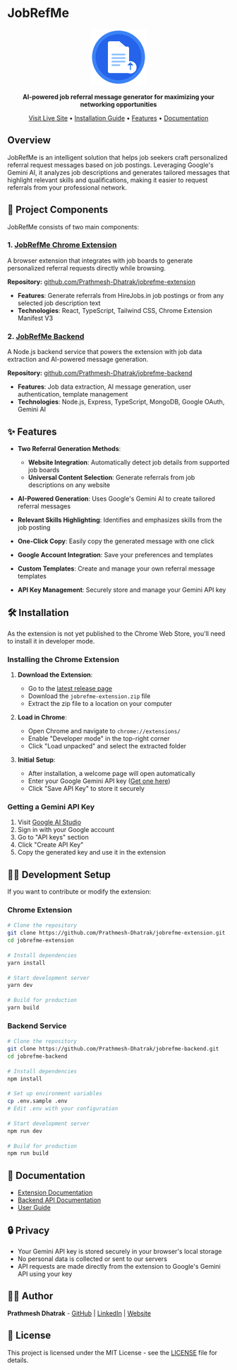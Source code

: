 # JobRefMe

<p align="center">
  <img src="icon.png" alt="JobRefMe Logo" width="128" height="128">
</p>

<p align="center">
  <strong>AI-powered job referral message generator for maximizing your networking opportunities</strong>
</p>

<p align="center">
  <a href="https://jobrefme.fly.dev" target="_blank">Visit Live Site</a> •
  <a href="#installation">Installation Guide</a> •
  <a href="#features">Features</a> •
  <a href="#documentation">Documentation</a>
</p>

## Overview

JobRefMe is an intelligent solution that helps job seekers craft personalized referral request messages based on job postings. Leveraging Google's Gemini AI, it analyzes job descriptions and generates tailored messages that highlight relevant skills and qualifications, making it easier to request referrals from your professional network.

## 🚀 Project Components

JobRefMe consists of two main components:

### 1. [JobRefMe Chrome Extension](https://github.com/Prathmesh-Dhatrak/jobrefme-extension)

A browser extension that integrates with job boards to generate personalized referral requests directly while browsing.

**Repository:** [github.com/Prathmesh-Dhatrak/jobrefme-extension](https://github.com/Prathmesh-Dhatrak/jobrefme-extension)

- **Features**: Generate referrals from HireJobs.in job postings or from any selected job description text
- **Technologies**: React, TypeScript, Tailwind CSS, Chrome Extension Manifest V3

### 2. [JobRefMe Backend](https://github.com/Prathmesh-Dhatrak/jobrefme-backend)

A Node.js backend service that powers the extension with job data extraction and AI-powered message generation.

**Repository:** [github.com/Prathmesh-Dhatrak/jobrefme-backend](https://github.com/Prathmesh-Dhatrak/jobrefme-backend)

- **Features**: Job data extraction, AI message generation, user authentication, template management
- **Technologies**: Node.js, Express, TypeScript, MongoDB, Google OAuth, Gemini AI

## ✨ Features

- **Two Referral Generation Methods**:
  - **Website Integration**: Automatically detect job details from supported job boards
  - **Universal Content Selection**: Generate referrals from job descriptions on any website
  
- **AI-Powered Generation**: Uses Google's Gemini AI to create tailored referral messages
- **Relevant Skills Highlighting**: Identifies and emphasizes skills from the job posting
- **One-Click Copy**: Easily copy the generated message with one click
- **Google Account Integration**: Save your preferences and templates
- **Custom Templates**: Create and manage your own referral message templates
- **API Key Management**: Securely store and manage your Gemini API key

## 🛠️ Installation

As the extension is not yet published to the Chrome Web Store, you'll need to install it in developer mode.

### Installing the Chrome Extension

1. **Download the Extension**:
   - Go to the [latest release page](https://github.com/Prathmesh-Dhatrak/jobrefme-extension/releases/latest)
   - Download the `jobrefme-extension.zip` file
   - Extract the zip file to a location on your computer

2. **Load in Chrome**:
   - Open Chrome and navigate to `chrome://extensions/`
   - Enable "Developer mode" in the top-right corner
   - Click "Load unpacked" and select the extracted folder

3. **Initial Setup**:
   - After installation, a welcome page will open automatically
   - Enter your Google Gemini API key ([Get one here](https://ai.google.dev/))
   - Click "Save API Key" to store it securely

### Getting a Gemini API Key

1. Visit [Google AI Studio](https://ai.google.dev/)
2. Sign in with your Google account
3. Go to "API keys" section
4. Click "Create API Key"
5. Copy the generated key and use it in the extension

## 🧑‍💻 Development Setup

If you want to contribute or modify the extension:

### Chrome Extension

```bash
# Clone the repository
git clone https://github.com/Prathmesh-Dhatrak/jobrefme-extension.git
cd jobrefme-extension

# Install dependencies
yarn install

# Start development server
yarn dev

# Build for production
yarn build
```

### Backend Service

```bash
# Clone the repository
git clone https://github.com/Prathmesh-Dhatrak/jobrefme-backend.git
cd jobrefme-backend

# Install dependencies
npm install

# Set up environment variables
cp .env.sample .env
# Edit .env with your configuration

# Start development server
npm run dev

# Build for production
npm run build
```

## 📖 Documentation

- [Extension Documentation](https://github.com/Prathmesh-Dhatrak/jobrefme-extension#readme)
- [Backend API Documentation](https://github.com/Prathmesh-Dhatrak/jobrefme-backend#-api-endpoints)
- [User Guide](https://jobrefme.fly.dev/docs)

## 🔒 Privacy

- Your Gemini API key is stored securely in your browser's local storage
- No personal data is collected or sent to our servers
- API requests are made directly from the extension to Google's Gemini API using your key

## 👨‍💻 Author

**Prathmesh Dhatrak** - [GitHub](https://github.com/Prathmesh-Dhatrak) | [LinkedIn](https://linkedin.com/in/prathmesh-dhatrak) | [Website](https://prathmeshdhatrak.com)

## 📄 License

This project is licensed under the MIT License - see the [LICENSE](LICENSE) file for details.
